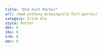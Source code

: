 ```yaml
---
title: "Old Fort Porter"
url: /mad-anthony-brewing/old-fort-porter/
category: Irish Ale
style: Porter
abv: 0
ibu: 0
srm: 0
upc: 0
---
```


